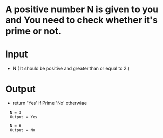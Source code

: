 # A positive number N is given to you and You need to check whether it's prime or not.


# Input
- N ( It should be positive and greater than or equal to 2.)

# Output
- return 'Yes' if Prime
          'No' otherwiae


```
  N = 3
  Output = Yes
  
  N = 6
  Output = No
```

